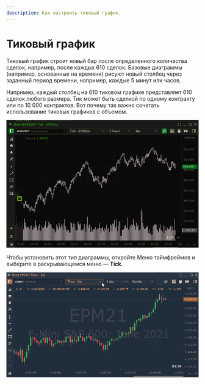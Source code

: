 ```yaml
---
description: Как настроить тиковый график.
---
```


# Тиковый график

Тиковый график строит новый бар после определенного количества сделок, например, после каждых 610 сделок. Базовые диаграммы \(например, основанные на времени\) рисуют новый столбец через заданный период времени, например, каждые 5 минут или часов.

Например, каждый столбец на 610 тиковом графике представляет 610 сделок любого размера. Тик может быть сделкой по одному контракту или по 10 000 контрактов. Вот почему так важно сочетать использование тиковых графиков с объемом.

![](../../../.gitbook/assets/image%20%28178%29.png)

Чтобы установить этот тип диаграммы, откройте Меню таймфреймов и выберите в раскрывающемся меню — **Tick**.

![](../../../.gitbook/assets/tick-chart.gif)

